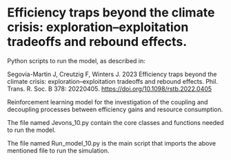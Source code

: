 # Efficiency traps beyond the climate crisis: exploration–exploitation tradeoffs and rebound effects.

Python scripts to run the model, as described in:

Segovia-Martin J, Creutzig F, Winters J. 2023 Efficiency traps beyond the climate crisis: exploration–exploitation tradeoffs and rebound effects. Phil. Trans. R. Soc. B 
378: 20220405.
https://doi.org/10.1098/rstb.2022.0405

Reinforcement learning model for the investigation of the coupling and decoupling processes between efficiency gains and resource consumption.

The file named Jevons_10.py contain the core classes and functions needed to run the model.

The file named Run_model_10.py is the main script that imports the above mentioned file to run the simulation.


